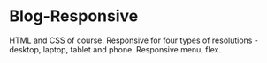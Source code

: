 # Blog-Responsive

HTML and CSS of course.
Responsive for four types of resolutions - desktop, laptop, tablet and phone.
Responsive menu, flex.
